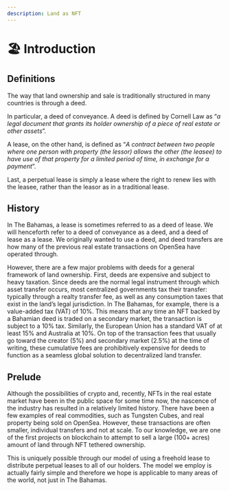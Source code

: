 ```yaml
---
description: Land as NFT
---
```


# 🏖 Introduction

## Definitions

The way that land ownership and sale is traditionally structured in many countries is through a deed.&#x20;

In particular, a deed of conveyance. A deed is defined by Cornell Law as “_a legal document that grants its holder ownership of a piece of real estate or other assets_”.&#x20;

A lease, on the other hand, is defined as “_A contract between two people where one person with property (the lessor) allows the other (the leasee) to have use of that property for a limited period of time, in exchange for a payment_”.&#x20;

Last, a perpetual lease is simply a lease where the right to renew lies with the leasee, rather than the leasor as in a traditional lease.

## History

In The Bahamas, a lease is sometimes referred to as a deed of lease. We will henceforth refer to a deed of conveyance as a deed, and a deed of lease as a lease. We originally wanted to use a deed, and deed transfers are how many of the previous real estate transactions on OpenSea have operated through.&#x20;

However, there are a few major problems with deeds for a general framework of land ownership. First, deeds are expensive and subject to heavy taxation. Since deeds are the normal legal instrument through which asset transfer occurs, most centralized governments tax their transfer: typically through a realty transfer fee, as well as any consumption taxes that exist in the land’s legal jurisdiction. In The Bahamas, for example, there is a value-added tax (VAT) of 10%. This means that any time an NFT backed by a Bahamian deed is traded on a secondary market, the transaction is subject to a 10% tax. Similarly, the European Union has a standard VAT of at least 15% and Australia at 10%. On top of the transaction fees that usually go toward the creator (5%) and secondary market (2.5%) at the time of writing, these cumulative fees are prohibitively expensive for deeds to function as a seamless global solution to decentralized land transfer.

## Prelude

Although the possibilities of crypto and, recently, NFTs in the real estate market have been in the public space for some time now, the nascence of the industry has resulted in a relatively limited history. There have been a few examples of real commodities, such as Tungsten Cubes, and real property being sold on OpenSea. However, these transactions are often smaller, individual transfers and not at scale. To our knowledge, we are one of the first projects on blockchain to attempt to sell a large (100+ acres) amount of land through NFT tethered ownership.

This is uniquely possible through our model of using a freehold lease to distribute perpetual leases to all of our holders. The model we employ is actually fairly simple and therefore we hope is applicable to many areas of the world, not just in The Bahamas.&#x20;



##













